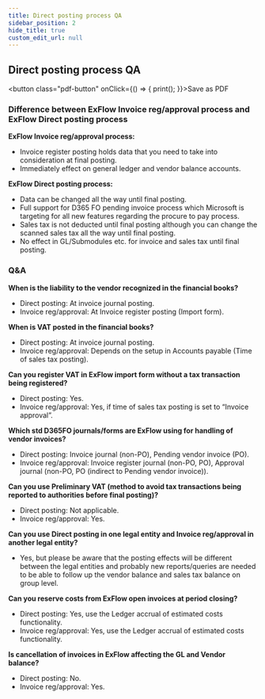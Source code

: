 ```yaml
---
title: Direct posting process QA
sidebar_position: 2
hide_title: true
custom_edit_url: null
---
```

## Direct posting process QA
<button class="pdf-button" onClick={() => { print(); }}>Save as PDF</button>

### Difference between ExFlow Invoice reg/approval process and ExFlow Direct posting process
**ExFlow Invoice reg/approval process:**
-	Invoice register posting holds data that you need to take into consideration at final posting.
-	Immediately effect on general ledger and vendor balance accounts.<br/>

**ExFlow Direct posting process:**
-	Data can be changed all the way until final posting.
-	Full support for D365 FO pending invoice process which Microsoft is targeting for all new features regarding the procure to pay process.
-	Sales tax is not deducted until final posting although you can change the scanned sales tax all the way until final posting.
-	No effect in GL/Submodules etc. for invoice and sales tax until final posting.

### Q&A
**When is the liability to the vendor recognized in the financial books?**
-	Direct posting: At invoice journal posting.
-	Invoice reg/approval: At Invoice register posting (Import form).<br/>

**When is VAT posted in the financial books?**
-	Direct posting: At invoice journal posting.
-	Invoice reg/approval: Depends on the setup in Accounts payable (Time of sales tax posting).<br/>

**Can you register VAT in ExFlow import form without a tax transaction being registered?**
-	Direct posting: Yes.
-	Invoice reg/approval: Yes, if time of sales tax posting is set to “Invoice approval”.<br/>

**Which std D365FO journals/forms are ExFlow using for handling of vendor invoices?**
-	Direct posting: Invoice journal (non-PO), Pending vendor invoice (PO).
-	Invoice reg/approval: Invoice register journal (non-PO, PO), Approval journal (non-PO, PO (indirect to Pending vendor invoice)).<br/>

**Can you use Preliminary VAT (method to avoid tax transactions being reported to authorities before final posting)?**
-	Direct posting: Not applicable.
-	Invoice reg/approval: Yes.<br/>

**Can you use Direct posting in one legal entity and Invoice reg/approval in another legal entity?**
-	Yes, but please be aware that the posting effects will be different between the legal entities and probably new reports/queries are needed to be able to follow up the vendor balance and sales tax balance on group level.<br/>

**Can you reserve costs from ExFlow open invoices at period closing?**
-	Direct posting: Yes, use the Ledger accrual of estimated costs functionality.
-	Invoice reg/approval: Yes, use the Ledger accrual of estimated costs functionality.<br/>

**Is cancellation of invoices in ExFlow affecting the GL and Vendor balance?**
-	Direct posting: No.
-	Invoice reg/approval: Yes.


